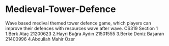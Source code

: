 # Medieval-Tower-Defence
Wave based medival themed tower defence game, which players can improve their defences with resources wave after wave.
CS319 Section 1
1.Berk Ataç 21200623 
2.Hayri Buğra Aydın 21501555
3.Berke Deniz Başaran 21400996
4.Abdullah Mahir Özer
